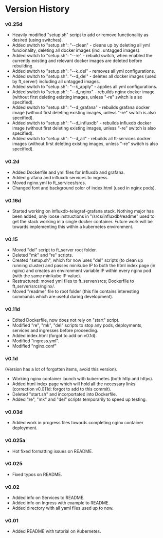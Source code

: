 # Version History

### v0.25d
* Heavily modified "setup.sh" script to add or remove functionality as desired (using switches).
* Added switch to "setup.sh": "--clean" - cleans up by deleting all yml funcionality, deleting all docker images (incl. untagged images).
* Added switch to "setup.sh": "--re" - rebuild switch, when enabled the currently existing and relevant docker images are deleted before rebuilding.
* Added switch to "setup.sh": "--k_del" - removes all yml configurations.
* Added switch to "setup.sh": "--d_del" - deletes all docker images (used by ft_server) including all untagged images.
* Added switch to "setup.sh": "--k_apply" - applies all yml configurations.
* Added switch to "setup.sh": "--d_nginx" - rebuilds nginx docker image (without first deleting existing images, unless "-re" switch is also specified).
* Added switch to "setup.sh": "--d_grafana" - rebuilds grafana docker image (without first deleting existing images, unless "-re" switch is also specified).
* Added switch to "setup.sh": "--d_influxdb" - rebuilds influxdb docker image (without first deleting existing images, unless "-re" switch is also specified).
* Added switch to "setup.sh": "--d_all" - rebuilds all ft-services docker images (without first deleting existing images, unless "-re" switch is also specified).

### v0.2d
* Added Dockerfile and yml files for influxdb and grafana.
* Added grafana and influxdb services to ingress.
* Moved nginx.yml to ft_services/srcs.
* Changed font and background color of index.html (used in nginx pods).

### v0.16d
* Started working on influxdb-telegraf-grafana stack. Nothing major has been added, only loose instructions in "/srcs/influxdb/readme" used to get the stack working in a single docker container. Future work will be towards implementing this within a kubernetes environment.

### v0.15
* Moved "del" script to ft_server root folder.
* Deleted "mk" and "re" scripts.
* Created "setup.sh", which for now uses "del" scripts (to clean up running cluster) and passes minikube IP to both the html index page (in nginx) and creates an environment variable IP within every nginx pod (with the same minikube IP value).
* Restructured: moved yml files to ft_server/srcs; Dockerfile to ft_server/srcs/nginx/.
* Moved "readme" file to root folder (this file contains interesting commands which are useful during development).

### v0.11d
* Edited Dockerfile, now does not rely on "start" script.
* Modified "re", "mk", "del" scripts to stop any pods, deployments, services and ingresses before proceeding.
* Added index.html (forgot to add on v0.1d).
* Modified "ingress.yml".
* Modified "nginx.conf"

### v0.1d
(Version has a lot of forgotten items, avoid this version).
* Working nginx container launch with kubernetes (both http and https).
* Added html index page which will hold all the necessary links (correction v0.011d: forgot to add to this commit).
* Deleted "start.sh" and incorportated into Dockerfile.
* Added "re", "mk" and "del" scripts temporarily to speed up testing.

### v0.03d
* Added work in progress files towards completing nginx container deployment.

### v0.025a
* Hot fixed formatting issues on README.

### v0.025
* Fixed typos on README.

### v0.02
* Added info on Services to README. 
* Added info on Ingress with example to README.
* Added directory with all yaml files used up to now. 

### v0.01
* Added README with tutorial on Kubernetes.
